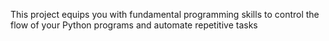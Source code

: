 This project equips you with fundamental programming skills to control the flow of your Python programs and automate repetitive tasks